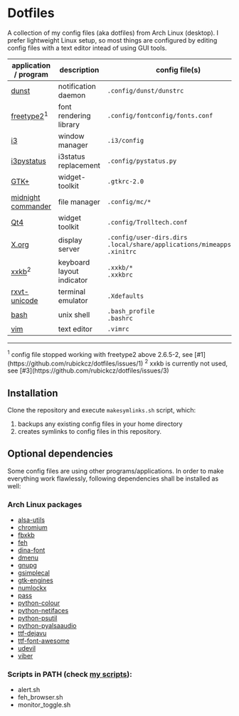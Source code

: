 # Dotfiles

A collection of my config files (aka dotfiles) from Arch Linux (desktop). I prefer lightweight Linux setup, so most things are configured by editing config files with a text editor intead of using GUI tools.

| application / program  | description | config file(s) |
| ------------- | ------------- | ------------- |
| [dunst](https://www.archlinux.org/packages/community/i686/dunst/) | notification daemon | `.config/dunst/dunstrc` |
| [freetype2](https://www.archlinux.org/packages/extra/x86_64/freetype2/)<sup>1</sup> | font rendering library | `.config/fontconfig/fonts.conf` |
| [i3](https://www.archlinux.org/groups/x86_64/i3/)  | window manager | `.i3/config` |
| [i3pystatus](https://www.archlinux.org/groups/x86_64/i3/)  | i3status replacement | `.config/pystatus.py` |
| [GTK+](https://www.archlinux.org/packages/extra/x86_64/gtk2/)  | widget-toolkit | `.gtkrc-2.0` |
| [midnight commander](https://www.archlinux.org/packages/community/x86_64/mc/)  | file manager | `.config/mc/*`  |
| [Qt4](https://www.archlinux.org/packages/extra/x86_64/freetype2/) | widget toolkit | `.config/Trolltech.conf` |
| [X.org](https://www.archlinux.org/packages/extra/x86_64/freetype2/) | display server | `.config/user-dirs.dirs`<br>`.local/share/applications/mimeapps.list`<br>`.xinitrc`  |
| [xxkb](https://www.archlinux.org/packages/community/x86_64/xxkb/)<sup>2</sup> | keyboard layout indicator |`.xxkb/*`<br>`.xxkbrc`  |
| [rxvt-unicode](https://www.archlinux.org/packages/community/x86_64/rxvt-unicode/) | terminal emulator | `.Xdefaults` |
| [bash](https://www.archlinux.org/packages/core/x86_64/bash/) | unix shell | `.bash_profile`<br>`.bashrc`  |
| [vim](https://www.archlinux.org/packages/extra/x86_64/gvim/)  | text editor | `.vimrc` |

<hr>
<sup>1</sup> config file stopped working with freetype2 above 2.6.5-2, see [#1](https://github.com/rubickcz/dotfiles/issues/1)  
<sup>2</sup> xxkb is currently not used, see [#3](https://github.com/rubickcz/dotfiles/issues/3)

## Installation

Clone the repository and execute `makesymlinks.sh` script, which:

1. backups any existing config files in your home directory 
2. creates symlinks to config files in this repository.

## Optional dependencies

Some config files are using other programs/applications. In order to make everything work flawlessly, following dependencies shall be installed as well:

### Arch Linux packages
* [alsa-utils](https://www.archlinux.org/packages/extra/x86_64/alsa-utils/)
* [chromium](https://www.archlinux.org/packages/extra/x86_64/chromium/)
* [fbxkb](https://aur.archlinux.org/packages/fbxkb/)
* [feh](https://www.archlinux.org/packages/?name=feh)
* [dina-font](https://www.archlinux.org/packages/community/any/dina-font/)
* [dmenu](https://www.archlinux.org/packages/community/x86_64/dmenu/)
* [gnupg](https://www.archlinux.org/packages/core/x86_64/gnupg/)
* [gsimplecal](https://www.archlinux.org/packages/community/x86_64/gsimplecal/)
* [gtk-engines](https://www.archlinux.org/packages/extra/i686/gtk-engines/)
* [numlockx](https://www.archlinux.org/packages/community/x86_64/numlockx/)
* [pass](https://www.archlinux.org/packages/community/any/pass/)
* [python-colour](https://aur.archlinux.org/packages/python-colour/)
* [python-netifaces](https://www.archlinux.org/packages/community/x86_64/python-netifaces/)
* [python-psutil](https://www.archlinux.org/packages/community/x86_64/python-psutil/)
* [python-pyalsaaudio](https://aur.archlinux.org/packages/python-pyalsaaudio/)
* [ttf-dejavu](https://www.archlinux.org/packages/extra/any/ttf-dejavu/)
* [ttf-font-awesome](https://aur.archlinux.org/packages/ttf-font-awesome/)
* [udevil](https://www.archlinux.org/packages/community/x86_64/udevil/)
* [viber](https://aur.archlinux.org/packages/viber/)

### Scripts in PATH (check [my scripts](https://github.com/rubickcz/scripts)):
* alert.sh
* feh_browser.sh
* monitor_toggle.sh
